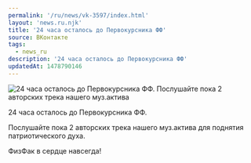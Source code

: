 ```yaml
---
permalink: '/ru/news/vk-3597/index.html'
layout: 'news.ru.njk'
title: '24 часа осталось до Первокурсника ФФ'
source: ВКонтакте
tags:
  - news_ru
description: '24 часа осталось до Первокурсника ФФ'
updatedAt: 1478790146
---
```

![24 часа осталось до Первокурсника ФФ. Послушайте пока 2 авторских трека нашего муз.актива](https://sun9-35.userapi.com/impf/c630023/v630023484/2bbc5/vj_Z8vurflk.jpg?size=1280x891&quality=96&sign=48e4f4745da63a1f7292989ce4534a5b&c_uniq_tag=kWQuUvd7lCHrQgX2x8vDpTZlL8t3s1NtdW1KzUTsXNE&type=album)

24 часа осталось до Первокурсника ФФ.

Послушайте пока 2 авторских трека нашего муз.актива для поднятия патриотического духа.

ФизФак в сердце навсегда!
